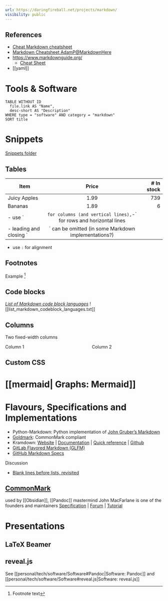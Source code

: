 ```yaml
---
url: https://daringfireball.net/projects/markdown/
visibility: public
---
```

## References
- [Cheat Markdown cheatsheet](file://.config/cheat/cheatsheets/personal/markdown)
- [Markdown Cheatsheet AdamP@MarkdownHere](https://github.com/adam-p/markdown-here/wiki/Markdown-Cheatsheet)
- https://www.markdownguide.org/
  - [Cheat Sheet](https://www.markdownguide.org/cheat-sheet/)
- [[yaml]]


# Tools & Software
```dataview
TABLE WITHOUT ID
  file.link AS "Name",
  desc-short AS "Description"
WHERE type = "software" AND category = "markdown"
SORT title
```

# Snippets
[Snippets folder](file://src)

## Tables

| Item | Price | # In stock |
|--------------|:-----:|-----------:|
| Juicy Apples | 1.99 | 739 |
| Bananas | 1.89 | 6 |
- use `|` for columns (and vertical lines), `-` for rows and horizontal lines
- leading and closing `|` can be omitted (in some Markdown implementations?)
- use `:` for alignment

## Footnotes
Example [^1]
[^1]: Footnote text

## Code blocks
[_List of Markdown code block languages_](https://markdown.land/markdown-code-block)
![[list_markdown_codeblock_languages.txt]]

## Columns

Two fixed-width columns
<div style="display: flex; justify-content: space-between; width: 100%">
<div style="width: 45%">
Column 1
</div>
<div style="width: 45%">
Column 2
</div>
</div>

## Custom CSS

<!-- Doesn't work atm
Font Awesome icons: include relevant `.css` files, then use HTML
<i class="fa-brands fa-linux"></i> -->


# [[mermaid| Graphs: Mermaid]]

# Flavours, Specifications and Implementations

- Python-Markdown: Python implementation of [John Gruber’s Markdown](https://daringfireball.net/projects/markdown/)
- [Goldmark](https://github.com/yuin/goldmark/): CommonMark compliant
- Kramdown: [Website](https://kramdown.gettalong.org/) | [Documentation](https://kramdown.gettalong.org/documentation.html) | [Quick reference](https://kramdown.gettalong.org/quickref.html) | [Github](https://github.com/gettalong/kramdown)
- [GitLab Flavored Markdown (GLFM)](https://docs.gitlab.com/ee/user/markdown.html)
- [GitHub Markdown Specs](https://github.github.com/gfm/)

Discussion
- [Blank lines before lists, revisited](https://talk.commonmark.org/t/blank-lines-before-lists-revisited/1990/5)

## [CommonMark](http://commonmark.org/)
used by [[Obsidian]], [[Pandoc]] mastermind John MacFarlane is one of the founders and maintainers
[Specification](https://spec.commonmark.org/0.30/) | [Forum](https://talk.commonmark.org/) | [Tutorial](https://commonmark.org/help/tutorial/)


# Presentations

## LaTeX Beamer

## reveal.js
See [[personal/tech/software/Software#Pandoc|Software: Pandoc]] and [[personal/tech/software/Software#reveal.js|Software: reveal.js]]
